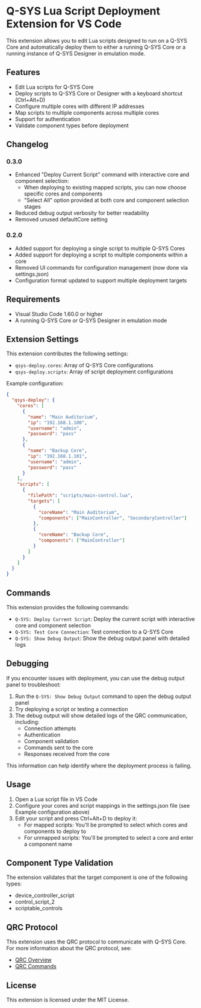 # Q-SYS Lua Script Deployment Extension for VS Code

This extension allows you to edit Lua scripts designed to run on a Q-SYS Core and automatically deploy them to either a running Q-SYS Core or a running instance of Q-SYS Designer in emulation mode.

## Features

- Edit Lua scripts for Q-SYS Core
- Deploy scripts to Q-SYS Core or Designer with a keyboard shortcut (Ctrl+Alt+D)
- Configure multiple cores with different IP addresses
- Map scripts to multiple components across multiple cores
- Support for authentication
- Validate component types before deployment

## Changelog

### 0.3.0

- Enhanced "Deploy Current Script" command with interactive core and component selection:
  - When deploying to existing mapped scripts, you can now choose specific cores and components
  - "Select All" option provided at both core and component selection stages
- Reduced debug output verbosity for better readability
- Removed unused defaultCore setting

### 0.2.0

- Added support for deploying a single script to multiple Q-SYS Cores
- Added support for deploying a script to multiple components within a core
- Removed UI commands for configuration management (now done via settings.json)
- Configuration format updated to support multiple deployment targets

## Requirements

- Visual Studio Code 1.60.0 or higher
- A running Q-SYS Core or Q-SYS Designer in emulation mode

## Extension Settings

This extension contributes the following settings:

- `qsys-deploy.cores`: Array of Q-SYS Core configurations
- `qsys-deploy.scripts`: Array of script deployment configurations

Example configuration:

```json
{
  "qsys-deploy": {
    "cores": [
      {
        "name": "Main Auditorium",
        "ip": "192.168.1.100",
        "username": "admin",
        "password": "pass"
      },
      {
        "name": "Backup Core",
        "ip": "192.168.1.101",
        "username": "admin",
        "password": "pass"
      }
    ],
    "scripts": [
      {
        "filePath": "scripts/main-control.lua",
        "targets": [
          {
            "coreName": "Main Auditorium",
            "components": ["MainController", "SecondaryController"]
          },
          {
            "coreName": "Backup Core",
            "components": ["MainController"]
          }
        ]
      }
    ]
  }
}
```

## Commands

This extension provides the following commands:

- `Q-SYS: Deploy Current Script`: Deploy the current script with interactive core and component selection
- `Q-SYS: Test Core Connection`: Test connection to a Q-SYS Core
- `Q-SYS: Show Debug Output`: Show the debug output panel with detailed logs

## Debugging

If you encounter issues with deployment, you can use the debug output panel to troubleshoot:

1. Run the `Q-SYS: Show Debug Output` command to open the debug output panel
2. Try deploying a script or testing a connection
3. The debug output will show detailed logs of the QRC communication, including:
   - Connection attempts
   - Authentication
   - Component validation
   - Commands sent to the core
   - Responses received from the core

This information can help identify where the deployment process is failing.

## Usage

1. Open a Lua script file in VS Code
2. Configure your cores and script mappings in the settings.json file (see Example configuration above)
3. Edit your script and press Ctrl+Alt+D to deploy it:
   - For mapped scripts: You'll be prompted to select which cores and components to deploy to
   - For unmapped scripts: You'll be prompted to select a core and enter a component name

## Component Type Validation

The extension validates that the target component is one of the following types:

- device_controller_script
- control_script_2
- scriptable_controls

## QRC Protocol

This extension uses the QRC protocol to communicate with Q-SYS Core. For more information about the QRC protocol, see:

- [QRC Overview](https://q-syshelp.qsc.com/content/External_Control_APIs/QRC/QRC_Overview.htm)
- [QRC Commands](https://q-syshelp.qsc.com/content/External_Control_APIs/QRC/QRC_Commands.htm)

## License

This extension is licensed under the MIT License.
